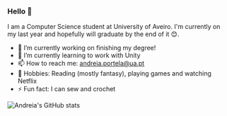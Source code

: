 ### Hello 👋

I am a Computer Science student at University of Aveiro. I'm currently on my last year and hopefully will graduate by the end of it 😊.

- 🔭 I’m currently working on finishing my degree!
- 🌱 I’m currently learning to work with Unity
- 📫 How to reach me: andreia.portela@ua.pt 
- 👯 Hobbies: Reading (mostly fantasy), playing games and watching Netflix 
- ⚡ Fun fact: I can sew and crochet 


![Andreia's GitHub stats](https://github-readme-stats.vercel.app/api?username=AndreiaPp&show_icons=true&theme=panda&count_private=true)
